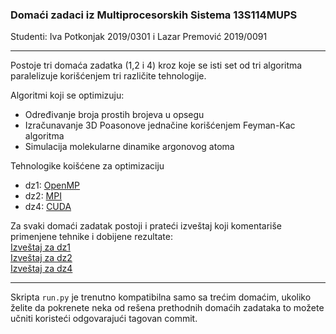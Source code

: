 ### Domaći zadaci iz Multiprocesorskih Sistema 13S114MUPS

Studenti: Iva Potkonjak 2019/0301 i Lazar Premović 2019/0091

---

Postoje tri domaća zadatka (1,2 i 4) kroz koje se isti set od tri algoritma paralelizuje korišćenjem tri različite tehnologije.

Algoritmi koji se optimizuju:
- Određivanje broja prostih brojeva u opsegu
- Izračunavanje 3D Poasonove jednačine korišćenjem Feyman-Kac algoritma
- Simulacija molekularne dinamike argonovog atoma

Tehnologike koišćene za optimizaciju
- dz1: [OpenMP](https://www.openmp.org)
- dz2: [MPI](https://www.mpi-forum.org)
- dz4: [CUDA](https://developer.nvidia.com/cuda-zone)

Za svaki domaći zadatak postoji i prateći izveštaj koji komentariše primenjene tehnike i dobijene rezultate:  
  [Izveštaj za dz1](MUPS_DZ1_IZVESTAJ.pdf)  
  [Izveštaj za dz2](MUPS_DZ2_IZVESTAJ.pdf)  
  [Izveštaj za dz4](MUPS_DZ4_IZVESTAJ.pdf)  

---

Skripta `run.py` je trenutno kompatibilna samo sa trećim domaćim, ukoliko želite da pokrenete neka od rešena prethodnih domaćih zadataka to možete učniti koristeći odgovarajući tagovan commit.
